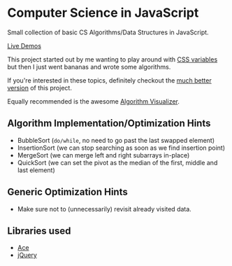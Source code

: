 # Computer Science in JavaScript

Small collection of basic CS Algorithms/Data Structures in JavaScript.

[Live Demos](https://nem035.github.io/csjs/)

This project started out by me wanting to play around with [CSS variables](https://github.com/nem035/csjs/blob/gh-pages/css/style.css#L5) but then I just went bananas and wrote some algorithms.

If you're interested in these topics, definitely checkout the [much better version](https://github.com/nzakas/computer-science-in-javascript/) of this project.

Equally recommended is the awesome [Algorithm Visualizer](algo-visualizer.jasonpark.me).

## Algorithm Implementation/Optimization Hints

- BubbleSort (`do/while`, no need to go past the last swapped element)
- InsertionSort (we can stop searching as soon as we find insertion point)
- MergeSort (we can merge left and right subarrays in-place)
- QuickSort (we can set the pivot as the median of the first, middle and last element)

## Generic Optimization Hints

- Make sure not to (unnecessarily) revisit already visited data.

## Libraries used

- [Ace](https://github.com/ajaxorg/ace)
- [jQuery](https://github.com/jquery/jquery)

